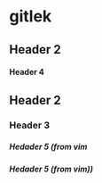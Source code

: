 # gitlek
## Header 2 


#### Header 4
## Header 2

### Header 3

##### Hedader 5 (from vim

##### Hedader 5 (from vim))
